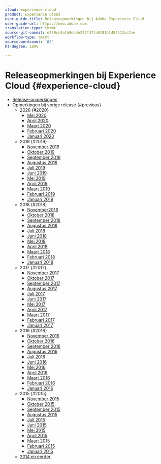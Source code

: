 ```yaml
---
cloud: experience-cloud
product: Experience Cloud
user-guide-title: Releaseopmerkingen bij Adobe Experience Cloud
user-guide-url: https://www.adobe.com
translation-type: tm+mt
source-git-commit: e239cc0afb9ebde272f37fa0181b1454412ac2ae
workflow-type: tm+mt
source-wordcount: '82'
ht-degree: 100%

---
```



# Releaseopmerkingen bij Experience Cloud {#experience-cloud}

+ [Release-opmerkingen](current.md)
+ Opmerkingen bij vorige release {#previous}
   + 2020 {#2020}
      + [Mei 2020](c-legacy-releases/2020/05212020.md)
      + [April 2020](c-legacy-releases/2020/04162020.md)
      + [Maart 2020](c-legacy-releases/2020/03122020.md)
      + [Februari 2020](c-legacy-releases/2020/02202020.md)
      + [Januari 2020](c-legacy-releases/2020/01162020.md)
   + 2019 {#2019}
      + [November 2019](c-legacy-releases/2019/10312019.md)
      + [Oktober 2019](c-legacy-releases/2019/10102019.md)
      + [September 2019](c-legacy-releases/2019/09122019.md)
      + [Augustus 2019](c-legacy-releases/2019/08082019.md)
      + [Juli 2019](c-legacy-releases/2019/07182019.md)
      + [Juni 2019](c-legacy-releases/2019/06132019.md)
      + [Mei 2019](c-legacy-releases/2019/05092019.md)
      + [April 2019](c-legacy-releases/2019/04112019.md)
      + [Maart 2019](c-legacy-releases/2019/03072019.md)
      + [Februari 2019](c-legacy-releases/2019/02072019.md)
      + [Januari 2019](c-legacy-releases/2019/01172019.md)
   + 2018 {#2018}
      + [November2018](c-legacy-releases/2018/11012018.md)
      + [Oktober 2018](c-legacy-releases/2018/10112018.md)
      + [September 2018](c-legacy-releases/2018/09132018.md)
      + [Augustus 2018](c-legacy-releases/2018/08092018.md)
      + [Juli 2018](c-legacy-releases/2018/07192018.md)
      + [Juni 2018](c-legacy-releases/2018/06142018.md)
      + [Mei 2018](c-legacy-releases/2018/05102018.md)
      + [April 2018](c-legacy-releases/2018/04122018.md)
      + [Maart 2018](c-legacy-releases/2018/03082018.md)
      + [Februari 2018](c-legacy-releases/2018/02082018.md)
      + [Januari 2018](c-legacy-releases/2018/01182018.md)
   + 2017 {#2017}
      + [November 2017](c-legacy-releases/2017/11092017.md)
      + [Oktober 2017](c-legacy-releases/2017/10262017.md)
      + [September 2017](c-legacy-releases/2017/09212017.md)
      + [Augustus 2017](c-legacy-releases/2017/08172017.md)
      + [Juli 2017](c-legacy-releases/2017/07202017.md)
      + [Juni 2017](c-legacy-releases/2017/06082017.md)
      + [Mei 2017](c-legacy-releases/2017/05182017.md)
      + [April 2017](c-legacy-releases/2017/04202017.md)
      + [Maart 2017](c-legacy-releases/2017/03092017.md)
      + [Februari 2017](c-legacy-releases/2017/02162017.md)
      + [Januari 2017](c-legacy-releases/2017/01192017.md)
   + 2016 {#2016}
      + [November 2016](c-legacy-releases/2016/11102016.md)
      + [Oktober 2016](c-legacy-releases/2016/10202016.md)
      + [September 2016](c-legacy-releases/2016/09152016.md)
      + [Augustus 2016](c-legacy-releases/2016/08182016.md)
      + [Juli 2016](c-legacy-releases/2016/07212016.md)
      + [Juni 2016](c-legacy-releases/2016/06162016.md)
      + [Mei 2016](c-legacy-releases/2016/05192016.md)
      + [April 2016](c-legacy-releases/2016/04212016.md)
      + [Maart 2016](c-legacy-releases/2016/03172016.md)
      + [Februari 2016](c-legacy-releases/2016/02182016.md)
      + [Januari 2016](c-legacy-releases/2016/01212016.md)
   + 2015 {#2015}
      + [November 2015](c-legacy-releases/2015/11052015.md)
      + [Oktober 2015](c-legacy-releases/2015/10152015.md)
      + [September 2015](c-legacy-releases/2015/09172015.md)
      + [Augustus 2015](c-legacy-releases/2015/08202015.md)
      + [Juli 2015](c-legacy-releases/2015/07162015.md)
      + [Juni 2015](c-legacy-releases/2015/06182015.md)
      + [Mei 2015](c-legacy-releases/2015/05212015.md)
      + [April 2015](c-legacy-releases/2015/04162015.md)
      + [Maart 2015](c-legacy-releases/2015/03192015.md)
      + [Februari 2015](c-legacy-releases/2015/02192015.md)
      + [Januari 2015](c-legacy-releases/2015/01152015.md)
   + [2014 en eerder](c-legacy-releases/2014-earlier.md)